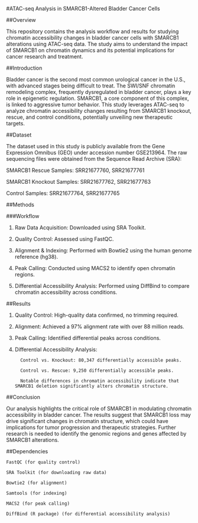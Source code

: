 #ATAC-seq Analysis in SMARCB1-Altered Bladder Cancer Cells

##Overview

This repository contains the analysis workflow and results for studying chromatin accessibility changes in bladder cancer cells with SMARCB1 alterations using ATAC-seq data. The study aims to understand the impact of SMARCB1 on chromatin dynamics and its potential implications for cancer research and treatment.

##Introduction

Bladder cancer is the second most common urological cancer in the U.S., with advanced stages being difficult to treat. The SWI/SNF chromatin remodeling complex, frequently dysregulated in bladder cancer, plays a key role in epigenetic regulation. SMARCB1, a core component of this complex, is linked to aggressive tumor behavior. This study leverages ATAC-seq to analyze chromatin accessibility changes resulting from SMARCB1 knockout, rescue, and control conditions, potentially unveiling new therapeutic targets.

##Dataset

The dataset used in this study is publicly available from the Gene Expression Omnibus (GEO) under accession number GSE213964. The raw sequencing files were obtained from the Sequence Read Archive (SRA):

SMARCB1 Rescue Samples: SRR21677760, SRR21677761

SMARCB1 Knockout Samples: SRR21677762, SRR21677763

Control Samples: SRR21677764, SRR21677765

##Methods

###Workflow

1. Raw Data Acquisition: Downloaded using SRA Toolkit.

2. Quality Control: Assessed using FastQC.

3. Alignment & Indexing: Performed with Bowtie2 using the human genome reference (hg38).

4. Peak Calling: Conducted using MACS2 to identify open chromatin regions.

5. Differential Accessibility Analysis: Performed using DiffBind to compare chromatin accessibility across conditions.

##Results

1. Quality Control: High-quality data confirmed, no trimming required.

2. Alignment: Achieved a 97% alignment rate with over 88 million reads.

3. Peak Calling: Identified differential peaks across conditions.

4. Differential Accessibility Analysis:

         Control vs. Knockout: 80,347 differentially accessible peaks.

         Control vs. Rescue: 9,250 differentially accessible peaks.

         Notable differences in chromatin accessibility indicate that SMARCB1 deletion significantly alters chromatin structure.

##Conclusion

Our analysis highlights the critical role of SMARCB1 in modulating chromatin accessibility in bladder cancer. The results suggest that SMARCB1 loss may drive significant changes in chromatin structure, which could have implications for tumor progression and therapeutic strategies. Further research is needed to identify the genomic regions and genes affected by SMARCB1 alterations.

##Dependencies

    FastQC (for quality control)

    SRA Toolkit (for downloading raw data)

    Bowtie2 (for alignment)
 
    Samtools (for indexing)

    MACS2 (for peak calling)

    DiffBind (R package) (for differential accessibility analysis)
